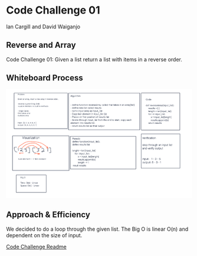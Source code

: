 # Code Challenge 01

Ian Cargill and David Waiganjo

## Reverse and Array
<!-- Description of the challenge -->
Code Challenge 01: Given a list return a list with items in a reverse order.

## Whiteboard Process

<!-- Embedded whiteboard image -->
![Whiteboard](array_reverse.png)

## Approach & Efficiency

<!-- What approach did you take? Discuss Why. What is the Big O space/time for this approach? -->
We decided to do a loop through the given list.
The Big O is linear O(n) and dependent on the size of input.

[Code Challenge Readme](https://canvas.instructure.com/courses/3826570/assignments/26339183?return_to=https%3A%2F%2Fcanvas.instructure.com%2Fcalendar%23view_name%3Dmonth%26view_start%3D2021-12-01)
